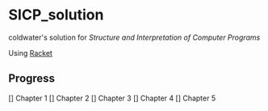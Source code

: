 # SICP_solution

coldwater's solution for *Structure and Interpretation of Computer Programs*

Using [Racket](https://www.racket-lang.org)

## Progress

[] Chapter 1
[] Chapter 2
[] Chapter 3
[] Chapter 4
[] Chapter 5
